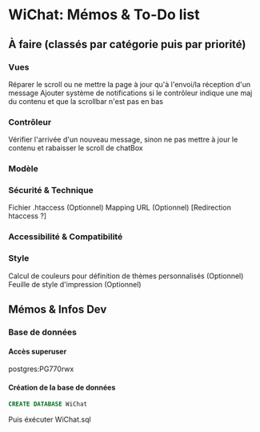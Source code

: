 # WiChat: Mémos & To-Do list

## À faire (classés par catégorie puis par priorité)

### Vues

Réparer le scroll ou ne mettre la page à jour qu'à l'envoi/la réception d'un message
Ajouter système de notifications si le contrôleur indique une maj du contenu et que la scrollbar n'est pas en bas

### Contrôleur

Vérifier l'arrivée d'un nouveau message, sinon ne pas mettre à jour le contenu et rabaisser le scroll de chatBox

### Modèle

### Sécurité & Technique

Fichier .htaccess (Optionnel)
Mapping URL (Optionnel) [Redirection htaccess ?]

### Accessibilité & Compatibilité

### Style

Calcul de couleurs pour définition de thèmes personnalisés (Optionnel)
Feuille de style d'impression (Optionnel)

## Mémos & Infos Dev

### Base de données

#### Accès superuser

postgres:PG770rwx

#### Création de la base de données

```sql
CREATE DATABASE WiChat
```

Puis éxécuter WiChat.sql
